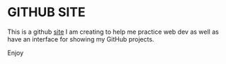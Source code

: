 # GITHUB SITE
This is a github [site](https://newton-musyimi.github.io) I am creating to help me practice web dev as well as have an interface for showing my GitHub projects.

Enjoy

